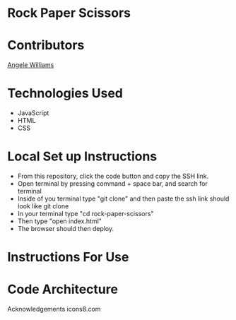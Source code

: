 # **Rock Paper Scissors**


# **Contributors**

[Angele Williams](https://github.com/angelewilliams)

# **Technologies Used**

- JavaScript
- HTML
- CSS

# **Local Set up Instructions**

- From this repository, click the code button and copy the SSH link.
- Open terminal by pressing command + space bar, and search for terminal
- Inside of you terminal type "git clone" and then paste the ssh link should look like git clone
- In your terminal type "cd rock-paper-scissors"
- Then type "open index.html"
- The browser should then deploy.

# **Instructions For Use**

# **Code Architecture**

Acknowledgements
icons8.com
